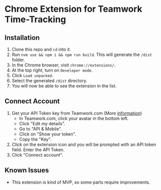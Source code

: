# Chrome Extension for Teamwork Time-Tracking

## Installation

1. Clone this repo and `cd` into it.
1. Run `nvm use && npm i && npm run build`. This will generate the `/dist` folder.
1. In the Chrome browser, visit `chrome://extensions/`.
1. At the top right, turn on `Developer mode`.
1. Click `Load unpacked`.
1. Select the generated `/dist` directory.
1. You will now be able to see the extension in the list.

## Connect Account

1. Get your API Token key from Teamwork.com (More [information](https://apidocs.teamwork.com/guides/teamwork/getting-started-with-the-teamwork-com-api#getting-an-api-key))
    - In Teamwork.com, click your avatar in the bottom left.
    - Click "Edit my details".
    - Go to "API & Mobile".
    - Click on "Show your token".
    - Copy the "Key".
2. Click on the extension icon and you will be prompted with an API token field. Enter the API Token.
3. Click "Connect account".

## Known Issues

- This extension is kind of MVP, so some parts require improvements.
